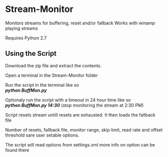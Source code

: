 # Stream-Monitor
Monitors streams for buffering, reset and/or fallback
Works with winamp playing streams

Requires Python 2.7

## Using the Script
Download the zip  file and extract the contents.

Open a terminal in the Stream-Monitor folder

Run the script in the terminal like so<br>
<b><i>python BuffMon.py</i></b>

Optionaly run the script with a timeout in 24 hour time like so<br>
<b><i>python BuffMon.py 14:30</i></b>
(stop monitoring the stream at 2:30 PM)

Script resets stream untill resets are exhausted.
It then loads the fallback file

Number of resets, fallback file, monitor range, skip limit, read rate and offset threshold sare user setable options.

The script will read options from settings.xml
more info on option can be found there
